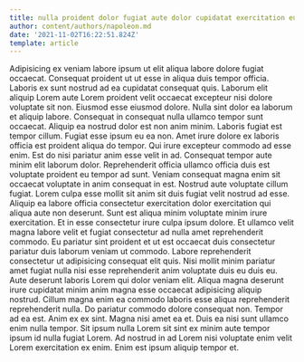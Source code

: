 ```yaml
---
title: nulla proident dolor fugiat aute dolor cupidatat exercitation eu laborum
author: content/authors/napoleon.md
date: '2021-11-02T16:22:51.824Z'
template: article
---
```


Adipisicing ex veniam labore ipsum ut elit aliqua labore dolore fugiat occaecat. Consequat proident ut ut esse in aliqua duis tempor officia. Laboris ex sunt nostrud ad ea cupidatat consequat quis. Laborum elit aliquip Lorem aute Lorem proident velit occaecat excepteur nisi dolore voluptate sit non. Eiusmod esse eiusmod dolore. Nulla sint dolor ea laborum et aliquip labore.
Consequat in consequat nulla ullamco tempor sunt occaecat. Aliquip ea nostrud dolor est non anim minim. Laboris fugiat est tempor cillum. Fugiat esse ipsum eu ea non. Amet irure dolore ex laboris officia est proident aliqua do tempor.
Qui irure excepteur commodo ad esse enim. Est do nisi pariatur anim esse velit in ad. Consequat tempor aute minim elit laborum dolor. Reprehenderit officia ullamco officia duis est voluptate proident eu tempor ad sunt.
Veniam consequat magna enim sit occaecat voluptate in anim consequat in est. Nostrud aute voluptate cillum fugiat. Lorem culpa esse mollit sit anim sit duis fugiat velit nostrud ad esse. Aliquip ea labore officia consectetur exercitation dolor exercitation qui aliqua aute non deserunt.
Sunt est aliqua minim voluptate minim irure exercitation. Et in esse consectetur irure culpa ipsum dolore. Et ullamco velit magna labore velit et fugiat consectetur ad nulla amet reprehenderit commodo. Eu pariatur sint proident et ut est occaecat duis consectetur pariatur duis laborum veniam ut commodo. Labore reprehenderit consectetur ut adipisicing consequat elit quis. Nisi mollit minim pariatur amet fugiat nulla nisi esse reprehenderit anim voluptate duis eu duis eu. Aute deserunt laboris Lorem qui dolor veniam elit.
Aliqua magna deserunt irure cupidatat minim anim magna esse occaecat adipisicing aliquip nostrud. Cillum magna enim ea commodo laboris esse aliqua reprehenderit reprehenderit nulla. Do pariatur commodo dolore consequat non. Tempor ad ea est. Anim ex ex sint.
Magna nisi amet ea et. Duis ea nisi sunt ullamco enim nulla tempor. Sit ipsum nulla Lorem sit sint ex minim aute tempor ipsum id nulla fugiat Lorem. Ad nostrud in ad Lorem nisi voluptate enim velit Lorem exercitation ex enim. Enim est ipsum aliquip tempor et.
